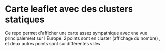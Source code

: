 # Carte leaflet avec des clusters statiques
 Ce repo permet d'afficher une carte assez sympathique avec une vue principalement sur l'Europe. 2 points sont en cluster (affichage du nombre) , et deux autres points sont sur différentes villes
